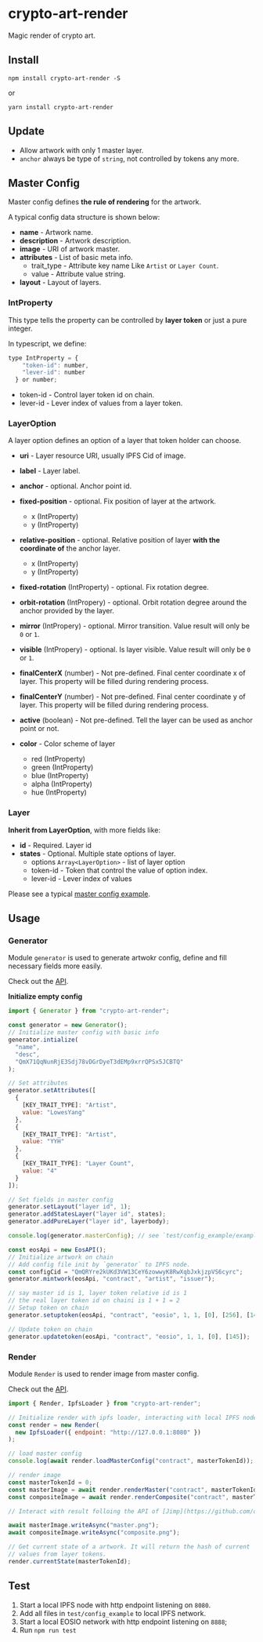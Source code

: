 # crypto-art-render

Magic render of crypto art.

## Install

```
npm install crypto-art-render -S
```

or

```
yarn install crypto-art-render
```

## Update

- Allow artwork with only 1 master layer.
- `anchor` always be type of `string`, not controlled by tokens any more.

## Master Config

Master config defines **the rule of rendering** for the artwork.

A typical config data structure is shown below:

- **name** - Artwork name.
- **description** - Artwork description.
- **image** - URI of artwork master.
- **attributes** - List of basic meta info.
  - trait_type - Attribute key name Like `Artist` or `Layer Count`.
  - value - Attribute value string.
- **layout** - Layout of layers.

### IntProperty

This type tells the property can be controlled by **layer token** or just a pure integer.

In typescript, we define:

```javascript
type IntProperty = {
    "token-id": number,
    "lever-id": number
  } or number;
```

- token-id - Control layer token id on chain.
- lever-id - Lever index of values from a layer token.

### LayerOption

A layer option defines an option of a layer that token holder can choose.

- **uri** - Layer resource URI, usually IPFS Cid of image.
- **label** - Layer label.
- **anchor** - optional. Anchor point id.
- **fixed-position** - optional. Fix position of layer at the artwork.
  - x (IntProperty)
  - y (IntProperty)
- **relative-position** - optional. Relative position of layer **with the coordinate of** the anchor layer.
  - x (IntProperty)
  - y (IntProperty)
- **fixed-rotation** (IntProperty) - optional. Fix rotation degree.

- **orbit-rotation** (IntPropery) - optional. Orbit rotation degree around the anchor provided by the layer.
- **mirror** (IntPropery) - optional. Mirror transition. Value result will only be `0` or `1`.
- **visible** (IntPropery) - optional. Is layer visible. Value result will only be `0` or `1`.
- **finalCenterX** (number) - Not pre-defined. Final center coordinate x of layer. This property will be filled during rendering process.
- **finalCenterY** (number) - Not pre-defined. Final center coordinate y of layer. This property will be filled during rendering process.
- **active** (boolean) - Not pre-defined. Tell the layer can be used as anchor point or not.
- **color** - Color scheme of layer
  - red (IntProperty)
  - green (IntProperty)
  - blue (IntProperty)
  - alpha (IntProperty)
  - hue (IntProperty)

### Layer

**Inherit from LayerOption**, with more fields like:

- **id** - Required. Layer id
- **states** - Optional. Multiple state options of layer.
  - options `Array<LayerOption>` - list of layer option
  - token-id - Token that control the value of option index.
  - lever-id - Lever index of values

Please see a typical [master config example](master_example.json).

## Usage

### Generator

Module `generator` is used to generate artwokr config, define and fill necessary fields more easily.

Check out the [API](https://mobiusgame.github.io/crypto-art-render/classes/_generator_.generator.html).

**Initialize empty config**

```javascript
import { Generator } from "crypto-art-render";

const generator = new Generator();
// Initialize master config with basic info
generator.intialize(
  "name",
  "desc",
  "QmX71QqNunRjE3Sdj78vDGrDyeT3dEMp9xrrQPSx5JCBTQ"
);

// Set attributes
generator.setAttributes([
  {
    [KEY_TRAIT_TYPE]: "Artist",
    value: "LowesYang"
  },
  {
    [KEY_TRAIT_TYPE]: "Artist",
    value: "YYH"
  },
  {
    [KEY_TRAIT_TYPE]: "Layer Count",
    value: "4"
  }
]);

// Set fields in master config
generator.setLayout("layer id", 1);
generator.addStatesLayer("layer id", states);
generator.addPureLayer("layer id", layerbody);

console.log(generator.masterConfig); // see `test/config_example/example1.json`

const eosApi = new EosAPI();
// Initialize artwork on chain
// Add config file init by `generator` to IPFS node.
const configCid = "QmQRYre2kUKd3VW13CeY6zowwyK8RwXqbJxkjzpVS6cyrc";
generator.mintwork(eosApi, "contract", "artist", "issuer");

// say master id is 1, layer token relative id is 1
// the real layer token id on chaini is 1 + 1 = 2
// Setup token on chain
generator.setuptoken(eosApi, "contract", "eosio", 1, 1, [0], [256], [144]);

// Update token on chain
generator.updatetoken(eosApi, "contract", "eosio", 1, 1, [0], [145]);
```

### Render

Module `Render` is used to render image from master config.

Check out the [API](https://mobiusgame.github.io/crypto-art-render/classes/_render_.render.html).

```javascript
import { Render, IpfsLoader } from "crypto-art-render";

// Initialize render with ipfs loader, interacting with local IPFS node
const render = new Render(
  new IpfsLoader({ endpoint: "http://127.0.0.1:8080" })
);

// load master config
console.log(await render.loadMasterConfig("contract", masterTokenId));

// render image
const masterTokenId = 0;
const masterImage = await render.renderMaster("contract", masterTokenId);
const compositeImage = await render.renderComposite("contract", masterTokenId);

// Interact with result folloing the API of [Jimp](https://github.com/oliver-moran/jimp/tree/master/packages/jimp)

await masterImage.writeAsync("master.png");
await compositeImage.writeAsync("composite.png");

// Get current state of a artwork. It will return the hash of current
// values from layer tokens.
render.currentState(masterTokenId);
```

## Test

1. Start a local IPFS node with http endpoint listening on `8080`.
2. Add all files in `test/config_example` to local IPFS network.
3. Start a local EOSIO network with http endpoint listening on `8888`;
4. Run `npm run test`
